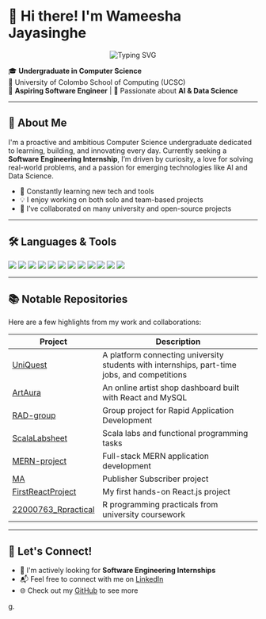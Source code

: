 # 👋 Hi there! I'm Wameesha Jayasinghe
<p align="center">
  <img src="https://readme-typing-svg.demolab.com?font=Fira+Code&size=24&pause=1000&color=36BCF7&center=true&vCenter=true&multiline=true&width=435&lines=Welcome+to+my+GitHub+profile!" alt="Typing SVG" />
</p>

🎓 **Undergraduate in Computer Science**  
📍 University of Colombo School of Computing (UCSC)  
🌱 **Aspiring Software Engineer** | 🔬 Passionate about **AI & Data Science**

---

## 🚀 About Me

I'm a proactive and ambitious Computer Science undergraduate dedicated to learning, building, and innovating every day. Currently seeking a **Software Engineering Internship**, I’m driven by curiosity, a love for solving real-world problems, and a passion for emerging technologies like AI and Data Science.

- 🌱 Constantly learning new tech and tools  
- 💡 I enjoy working on both solo and team-based projects  
- 🤝 I’ve collaborated on many university and open-source projects  

---

## 🛠️ Languages & Tools

<div align="left">
  <img src="https://img.shields.io/badge/-JavaScript-black?style=flat-square&logo=javascript" />
  <img src="https://img.shields.io/badge/-Python-black?style=flat-square&logo=python" />
  <img src="https://img.shields.io/badge/-C-black?style=flat-square&logo=c" />
  <img src="https://img.shields.io/badge/-C++-black?style=flat-square&logo=c%2B%2B" />
  <img src="https://img.shields.io/badge/-Java-black?style=flat-square&logo=java" />
  <img src="https://img.shields.io/badge/-Scala-black?style=flat-square&logo=scala" />
  <img src="https://img.shields.io/badge/-R-black?style=flat-square&logo=r" />
  <img src="https://img.shields.io/badge/-Octave-black?style=flat-square&logo=gnu" />
  <img src="https://img.shields.io/badge/-Node.js-black?style=flat-square&logo=node.js" />
  <img src="https://img.shields.io/badge/-SpringBoot-black?style=flat-square&logo=spring" />
  <img src="https://img.shields.io/badge/-PHP-black?style=flat-square&logo=php" />
  <img src="https://img.shields.io/badge/-Figma-black?style=flat-square&logo=figma" />
</div>

---

## 📚 Notable Repositories

Here are a few highlights from my work and collaborations:

| Project | Description |
|--------|-------------|
| [UniQuest](https://github.com/sakunasanka/UniQuest) | A platform connecting university students with internships, part-time jobs, and competitions |
| [ArtAura](https://github.com/msnvaz/ArtAura) | An online artist shop dashboard built with React and MySQL |
| [RAD-group](https://github.com/RAD-groupproject1/RAD-group) | Group project for Rapid Application Development |
| [ScalaLabsheet](https://github.com/Wameesha/ScalaLabsheet) | Scala labs and functional programming tasks |
| [MERN-project](https://github.com/Wameesha/MERN-project) | Full-stack MERN application development |
| [MA](https://github.com/ShaniGamage/MA) | Publisher Subscriber project |
| [FirstReactProject](https://github.com/Wameesha/FirstReactProject) | My first hands-on React.js project |
| [22000763_Rpractical](https://github.com/Wameesha/22000763_Rpractical) | R programming practicals from university coursework |

---

## 💬 Let's Connect!

- 💼 I'm actively looking for **Software Engineering Internships**
- 📬 Feel free to connect with me on [LinkedIn](https://www.linkedin.com/in/wameesha-jayasinghe/)
- 🌐 Check out my [GitHub](https://github.com/Wameesha) to see more

g.


